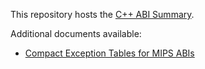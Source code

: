 This repository hosts the [C++ ABI Summary](http://itanium-cxx-abi.github.io/cxx-abi/).

Additional documents available:

* [Compact Exception Tables for MIPS ABIs](https://github.com/itanium-cxx-abi/cxx-abi/blob/master/MIPSCompactEH.pdf)
